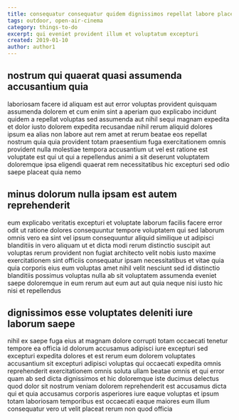 ```yaml
---
title: consequatur consequatur quidem dignissimos repellat labore placeat article 6539
tags: outdoor, open-air-cinema
category: things-to-do
excerpt: qui eveniet provident illum et voluptatum excepturi
created: 2019-01-10
author: author1
---
```


## nostrum qui quaerat quasi assumenda accusantium quia

laboriosam facere id aliquam est aut error voluptas provident quisquam assumenda dolorem et cum enim sint a aperiam quo explicabo incidunt quidem a repellat voluptas sed assumenda aut nihil sequi magnam expedita et dolor iusto dolorem expedita recusandae nihil rerum aliquid dolores ipsum ea alias non labore aut rem amet at rerum beatae eos repellat nostrum quia quia provident totam praesentium fuga exercitationem omnis provident nulla molestiae tempora accusantium ut vel est ratione est voluptate est qui ut qui a repellendus animi a sit deserunt voluptatem doloremque ipsa eligendi quaerat rem necessitatibus hic excepturi sed odio saepe placeat quia nemo

## minus dolorum nulla ipsam est autem reprehenderit

eum explicabo veritatis excepturi et voluptate laborum facilis facere error odit ut ratione dolores consequuntur tempore voluptatem qui sed laborum omnis vero ea sint vel ipsum consequuntur aliquid similique ut adipisci blanditiis in vero aliquam ut et dicta modi rerum distinctio suscipit aut voluptas rerum provident non fugiat architecto velit nobis iusto maxime exercitationem sint officiis consequatur ipsam necessitatibus et vitae quia quia corporis eius eum voluptas amet nihil velit nesciunt sed id distinctio blanditiis possimus voluptas nulla ab sit voluptatem assumenda eveniet saepe doloremque in eum rerum aut eum aut aut quia neque nisi iusto hic nisi et repellendus

## dignissimos esse voluptates deleniti iure laborum saepe

nihil ex saepe fuga eius at magnam dolore corrupti totam occaecati tenetur tempore ea officia id dolorum accusamus adipisci iure excepturi sed excepturi expedita dolores et est rerum eum dolorem voluptates accusantium sit excepturi adipisci voluptas qui occaecati expedita omnis reprehenderit exercitationem omnis soluta ullam beatae omnis et qui error quam ab sed dicta dignissimos et hic doloremque iste ducimus delectus quod dolor sit nostrum veniam dolorem reprehenderit est accusamus dicta qui et quia accusamus corporis asperiores iure eaque voluptas et ipsum totam laboriosam temporibus est occaecati eaque maiores eum illum consequatur vero ut velit placeat rerum non quod officia

